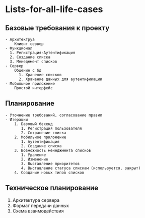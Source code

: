 # Lists-for-all-life-cases

## Базовые требования к проекту
    - Архитектруа
        Клиент сервер
    - Функционал
      1. Регистрация-Аутентификация
      2. Создание списка
      3. Менеджмент списков
    - Сервер
        Общение с бд
          1. Хранение списков
          2. Хранение данных для аутентификации
    - Мобильное приложение
        Простой интерфейс

## Планирование
    - Уточнение требований, согласование правил
    - Итерации
        1. Базовый бекенд
           1. Регистрация пользователя
           2. Сохранение списка
        2. Мобильное приложение
           1. Аутентификация
           2. Создание списка
        3. Возможность менеджмента списков
           1. Удаление
           2. Изменение
           3. Выставление приоритетов
           4. Выставление статуса спискам (используется, закрыт)
        4. Создание новых типов списков
   
## Техническое планирование
  1.  Архитектура сервера
  2.  Формат передачи данных
  3.  Схема взаимодействия
